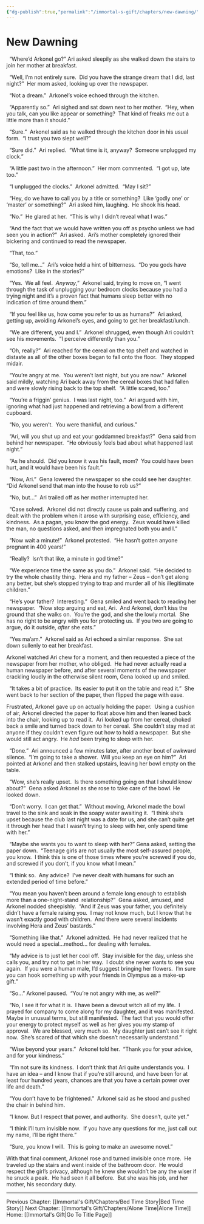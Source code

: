```yaml
---
{"dg-publish":true,"permalink":"/immortal-s-gift/chapters/new-dawning/"}
---
```


# New Dawning

  “Where’d Arkonel go?” Ari asked sleepily as she walked down the stairs to join her mother at breakfast.

  “Well, I’m not entirely sure.  Did you have the strange dream that I did, last night?”  Her mom asked, looking up over the newspaper.

  “Not a dream.”  Arkonel’s voice echoed through the kitchen.

  “Apparently so.”  Ari sighed and sat down next to her mother.  “Hey, when you talk, can you like appear or something?  That kind of freaks me out a little more than it should.”

  “Sure.”  Arkonel said as he walked through the kitchen door in his usual form.  “I trust you two slept well?” 

  “Sure did.”  Ari replied.  “What time is it, anyway?  Someone unplugged my clock.”

  “A little past two in the afternoon.”  Her mom commented.  “I got up, late too.”

  “I unplugged the clocks.”  Arkonel admitted.  “May I sit?”

  “Hey, do we have to call you by a title or something?  Like ‘godly one’ or ‘master’ or something?”  Ari asked him, laughing.  He shook his head.

  “No.”  He glared at her.  “This is why I didn’t reveal what I was.”

  “And the fact that we would have written you off as psycho unless we had seen you in action?”  Ari asked.  Ari’s mother completely ignored their bickering and continued to read the newspaper.

  “That, too.”

  “So, tell me…”  Ari’s voice held a hint of bitterness.  “Do you gods have emotions?  Like in the stories?”

  “Yes.  We all feel.  _Anyway_,”  Arkonel said, trying to move on, “I went through the task of unplugging your bedroom clocks because you had a trying night and it’s a proven fact that humans sleep better with no indication of time around them.”

  “If you feel like us, how come you refer to us as humans?”  Ari asked, getting up, avoiding Arkonel’s eyes, and going to get her breakfast/lunch.

  “We are different, you and I.”  Arkonel shrugged, even though Ari couldn’t see his movements.  “I perceive differently than you.”

  “Oh, really?”  Ari reached for the cereal on the top shelf and watched in distaste as all of the other boxes began to fall onto the floor.  They stopped midair.

  “You’re angry at me.  You weren’t last night, but you are now.”  Arkonel said mildly, watching Ari back away from the cereal boxes that had fallen and were slowly rising back to the top shelf.  “A little scared, too.”

  “You’re a friggin’ genius.  I was last night, too.”  Ari argued with him, ignoring what had just happened and retrieving a bowl from a different cupboard.

  “No, you weren’t.  You were thankful, and curious.”

  “Ari, will you shut up and eat your goddamned breakfast?”  Gena said from behind her newspaper.  “He obviously feels bad about what happened last night.”

  “As he should.  Did you know it was his fault, mom?  You could have been hurt, and it would have been his fault.”

  “Now, Ari.”  Gena lowered the newspaper so she could see her daughter.  “Did Arkonel send that man into the house to rob us?”

  “No, but…”  Ari trailed off as her mother interrupted her.

  “Case solved.  Arkonel did not directly cause us pain and suffering, and dealt with the problem when it arose with surprising ease, efficiency, and kindness.  As a pagan, you know the god energy.  Zeus would have killed the man, no questions asked, and then impregnated both you and I.”

  “Now wait a minute!”  Arkonel protested.  “He hasn’t gotten anyone pregnant in 400 years!”

  “Really?  Isn’t that like, a minute in god time?”

  “We experience time the same as you do.”  Arkonel said.  “He decided to try the whole chastity thing.  Hera and my father – Zeus – don’t get along any better, but she’s stopped trying to trap and murder all of his illegitimate children.”

  “He’s your father?  Interesting.”  Gena smiled and went back to reading her newspaper.  “Now stop arguing and eat, Ari.  And Arkonel, don’t kiss the ground that she walks on.  You’re the god, and she the lowly mortal.  She has no right to be angry with you for protecting us.  If you two are going to argue, do it outside, _after_ she eats.”

  “Yes ma’am.”  Arkonel said as Ari echoed a similar response.  She sat down sullenly to eat her breakfast.

Arkonel watched Ari chew for a moment, and then requested a piece of the newspaper from her mother, who obliged.  He had never actually read a human newspaper before, and after several moments of the newspaper crackling loudly in the otherwise silent room, Gena looked up and smiled.

  “It takes a bit of practice.  Its easier to put it on the table and read it.”  She went back to her section of the paper, then flipped the page with ease.

Frustrated, Arkonel gave up on actually holding the paper.  Using a cushion of air, Arkonel directed the paper to float above him and then leaned back into the chair, looking up to read it.  Ari looked up from her cereal, choked back a smile and turned back down to her cereal.  She couldn’t stay mad at anyone if they couldn’t even figure out how to hold a newspaper.  But she would still act angry.  He _had_ been trying to sleep with her. 

  “Done.”  Ari announced a few minutes later, after another bout of awkward silence.  “I’m going to take a shower.  Will you keep an eye on him?”  Ari pointed at Arkonel and then stalked upstairs, leaving her bowl empty on the table. 

  “Wow, she’s really upset.  Is there something going on that I should know about?”  Gena asked Arkonel as she rose to take care of the bowl. He looked down.

  “Don’t worry.  I can get that.”  Without moving, Arkonel made the bowl travel to the sink and soak in the soapy water awaiting it.  “I think she’s upset because the club last night was a date for us, and she can’t quite get it through her head that I wasn’t trying to sleep with her, only spend time with her.”

  “Maybe she wants you to want to sleep with her?” Gena asked, setting the paper down.  “Teenage girls are not usually the most self-assured people, you know.  I think this is one of those times where you’re screwed if you do, and screwed if you don’t, if you know what I mean.”

  “I think so.  Any advice?  I’ve never dealt with humans for such an extended period of time before.”

  “You mean you haven’t been around a female long enough to establish more than a one-night-stand  relationship?”  Gena asked, amused, and Arkonel nodded sheepishly.  “And if Zeus was your father, you definitely didn’t have a female raising you.  I may not know much, but I know that he wasn’t exactly good with children.  And there were several incidents involving Hera and Zeus’ bastards.”

  “Something like that.”  Arkonel admitted.  He had never realized that he would need a special…method… for dealing with females.

  “My advice is to just let her cool off.  Stay invisible for the day, unless she calls you, and try not to get in her way.  I doubt she never wants to see you again.  If you were a human male, I’d suggest bringing her flowers.  I’m sure you can hook something up with your friends in Olympus as a make-up gift.”

  “So…” Arkonel paused.  “You’re not angry with me, as well?”

  “No, I see it for what it is.  I have been a devout witch all of my life.  I prayed for company to come along for my daughter, and it was manifested.  Maybe in unusual terms, but still manifested.  The fact that you would offer your energy to protect myself as well as her gives you my stamp of approval.  We are blessed, very much so.  My daughter just can’t see it right now.  She’s scared of that which she doesn’t necessarily understand.”

  “Wise beyond your years.”  Arkonel told her.  “Thank you for your advice, and for your kindness.”

  “I’m not sure its kindness.  I don’t think that Ari quite understands you.  I have an idea – and I know that if you’re still around, and have been for at least four hundred years, chances are that you have a certain power over life and death.”

  “You don’t have to be frightened.”  Arkonel said as he stood and pushed the chair in behind him. 

  “I know. But I respect that power, and authority.  She doesn’t, quite yet.”

  “I think I’ll turn invisible now.  If you have any questions for me, just call out my name, I’ll be right there.”

  “Sure, you know I will.  This is going to make an awesome novel.”

With that final comment, Arkonel rose and turned invisible once more.  He traveled up the stairs and went inside of the bathroom door.  He would respect the girl’s privacy, although he knew she wouldn’t be any the wiser if he snuck a peak.  He had seen it all before.  But she was his job, and her mother, his secondary duty.

---
Previous Chapter: [[Immortal's Gift/Chapters/Bed Time Story\|Bed Time Story]]
Next Chapter: [[Immortal's Gift/Chapters/Alone Time\|Alone Time]]
Home: [[Immortal's Gift\|Go To Title Page]]